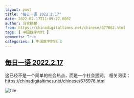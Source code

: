 ```yaml
---
layout: post
title: "每日一语 2022.2.17"
date: 2022-02-17T11:09:27.000Z
author: 乌合麒麟
from: https://chinadigitaltimes.net/chinese/677062.html
tags: [ 中国数字时代 ]
comments: True
categories: [ 中国数字时代 ]
---
```

<!--1645096167000-->
[每日一语 2022.2.17](https://chinadigitaltimes.net/chinese/677062.html)
------

<div>
<p>这已经不是一个简单的社会热点，而是一个社会黑洞。  相关阅读：<a href="https://chinadigitaltimes.net/chinese/676978.html">https://chinadigitaltimes.net/chinese/676978.html</a></p><p><img src="https://chinadigitaltimes.net/chinese/files/2022/02/image-1645096141532.png" alt="file" /></p>
</div>
